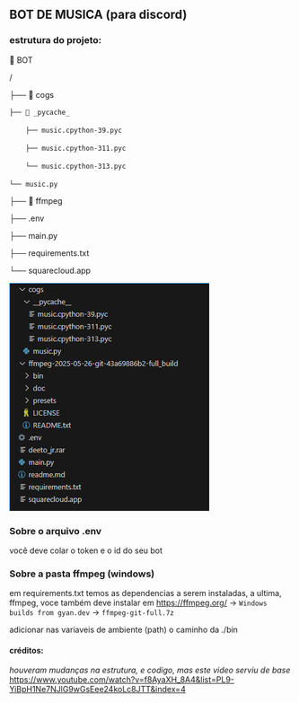 ## BOT DE MUSICA (para discord)

### estrutura do projeto:

📁 BOT

/

├── 📁 cogs

    ├── 📁 _pycache_

        ├── music.cpython-39.pyc

        ├── music.cpython-311.pyc

        └── music.cpython-313.pyc

    └── music.py

├── 📁 ffmpeg

├── .env

├── main.py

├── requirements.txt

└── squarecloud.app

![alt text](image.png)

### Sobre o arquivo .env

você deve colar o token e o id do seu bot

### Sobre a pasta ffmpeg (windows)

em requirements.txt temos as dependencias a serem instaladas, a ultima, ffmpeg, voce também deve instalar em https://ffmpeg.org/  -> `Windows builds from gyan.dev`  ->  `ffmpeg-git-full.7z`

adicionar nas variaveis de ambiente (path) o caminho da ./bin

#### créditos:
_houveram mudanças na estrutura, e codigo, mas este video serviu de base_
https://www.youtube.com/watch?v=f8AyaXH_8A4&list=PL9-YiBpH1Ne7NJlG9wGsEee24koLc8JTT&index=4
